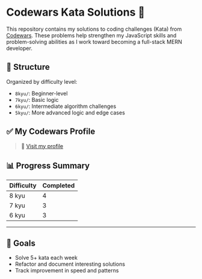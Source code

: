 # Codewars Kata Solutions 🧠

This repository contains my solutions to coding challenges (Kata) from [Codewars](https://www.codewars.com/users/abodiamhe). These problems help strengthen my JavaScript skills and problem-solving abilities as I work toward becoming a full-stack MERN developer.

## 📁 Structure

Organized by difficulty level:

- `8kyu/`: Beginner-level
- `7kyu/`: Basic logic
- `6kyu/`: Intermediate algorithm challenges
- `5kyu/`: More advanced logic and edge cases

## ✅ My Codewars Profile

> 🔗 [Visit my profile](https://www.codewars.com/users/abodiamhe)

## 📊 Progress Summary

| Difficulty | Completed |
|------------|-----------|
| 8 kyu      | 4         |
| 7 kyu      | 3         |
| 6 kyu      | 3         |

---

## 🚀 Goals

- Solve 5+ kata each week
- Refactor and document interesting solutions
- Track improvement in speed and patterns
